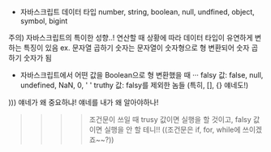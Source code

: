 - 자바스크립트 데이터 타입
number, string, boolean, null, undfined, object, symbol, bigint

주의) 자바스크립트의 특이한 성향..! 연산할 때 상황에 따라 데이터 타입이 유연하게 변하는 특징이 있음
ex. 문자열 곱하기 숫자는 문자열이 숫자형으로 형 변환되어 숫자 곱하기 숫자가 됨

- 자바스크립트에서 어떤 값을 Boolean으로 형 변환했을 때 ···
falsy 값: false, null, undefined, NaN, 0, ' '
truthy 값: falsy를 제외한 놈들 (특히, [], {} 얘네도!)

))) 얘네가 왜 중요하냐! 얘네를 내가 왜 알아야하나! 
>>>> 조건문이 쓰일 때 trusy 값이면 실행을 할 것이고, falsy 값이면 실행을 안 할 테니!!
((조건문은 if, for, while에 쓰이겠죠~~?))